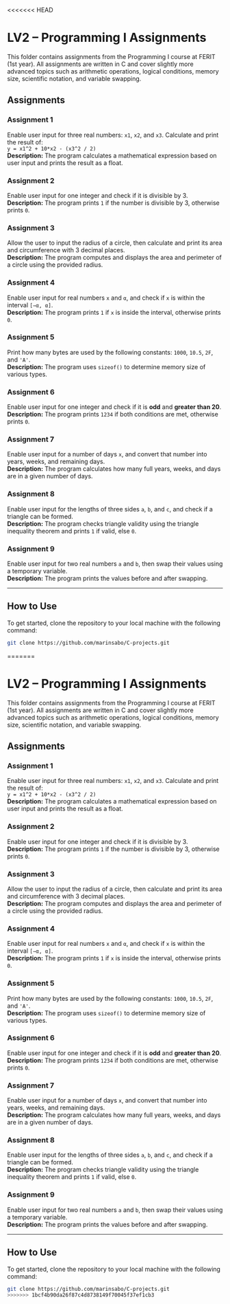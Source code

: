 <<<<<<< HEAD
# LV2 – Programming I Assignments

This folder contains assignments from the Programming I course at FERIT (1st year). All assignments are written in C and cover slightly more advanced topics such as arithmetic operations, logical conditions, memory size, scientific notation, and variable swapping.

## Assignments

### Assignment 1

Enable user input for three real numbers: `x1`, `x2`, and `x3`. Calculate and print the result of:  
`y = x1^2 + 10*x2 - (x3^2 / 2)`  
**Description:** The program calculates a mathematical expression based on user input and prints the result as a float.

### Assignment 2

Enable user input for one integer and check if it is divisible by 3.  
**Description:** The program prints `1` if the number is divisible by 3, otherwise prints `0`.

### Assignment 3

Allow the user to input the radius of a circle, then calculate and print its area and circumference with 3 decimal places.  
**Description:** The program computes and displays the area and perimeter of a circle using the provided radius.

### Assignment 4

Enable user input for real numbers `x` and `α`, and check if `x` is within the interval `[−α, α]`.  
**Description:** The program prints `1` if `x` is inside the interval, otherwise prints `0`.

### Assignment 5

Print how many bytes are used by the following constants: `1000`, `10.5`, `2F`, and `'A'`.  
**Description:** The program uses `sizeof()` to determine memory size of various types.

### Assignment 6

Enable user input for one integer and check if it is **odd** and **greater than 20**.  
**Description:** The program prints `1234` if both conditions are met, otherwise prints `0`.

### Assignment 7

Enable user input for a number of days `x`, and convert that number into years, weeks, and remaining days.  
**Description:** The program calculates how many full years, weeks, and days are in a given number of days.

### Assignment 8

Enable user input for the lengths of three sides `a`, `b`, and `c`, and check if a triangle can be formed.  
**Description:** The program checks triangle validity using the triangle inequality theorem and prints `1` if valid, else `0`.

### Assignment 9

Enable user input for two real numbers `a` and `b`, then swap their values using a temporary variable.  
**Description:** The program prints the values before and after swapping.

---

## How to Use

To get started, clone the repository to your local machine with the following command:

```bash
git clone https://github.com/marinsabo/C-projects.git
```
=======
# LV2 – Programming I Assignments

This folder contains assignments from the Programming I course at FERIT (1st year). All assignments are written in C and cover slightly more advanced topics such as arithmetic operations, logical conditions, memory size, scientific notation, and variable swapping.

## Assignments

### Assignment 1  
Enable user input for three real numbers: `x1`, `x2`, and `x3`. Calculate and print the result of:  
`y = x1^2 + 10*x2 - (x3^2 / 2)`  
**Description:** The program calculates a mathematical expression based on user input and prints the result as a float.

### Assignment 2  
Enable user input for one integer and check if it is divisible by 3.  
**Description:** The program prints `1` if the number is divisible by 3, otherwise prints `0`.

### Assignment 3  
Allow the user to input the radius of a circle, then calculate and print its area and circumference with 3 decimal places.  
**Description:** The program computes and displays the area and perimeter of a circle using the provided radius.

### Assignment 4  
Enable user input for real numbers `x` and `α`, and check if `x` is within the interval `[−α, α]`.  
**Description:** The program prints `1` if `x` is inside the interval, otherwise prints `0`.

### Assignment 5  
Print how many bytes are used by the following constants: `1000`, `10.5`, `2F`, and `'A'`.  
**Description:** The program uses `sizeof()` to determine memory size of various types.

### Assignment 6  
Enable user input for one integer and check if it is **odd** and **greater than 20**.  
**Description:** The program prints `1234` if both conditions are met, otherwise prints `0`.

### Assignment 7  
Enable user input for a number of days `x`, and convert that number into years, weeks, and remaining days.  
**Description:** The program calculates how many full years, weeks, and days are in a given number of days.

### Assignment 8  
Enable user input for the lengths of three sides `a`, `b`, and `c`, and check if a triangle can be formed.  
**Description:** The program checks triangle validity using the triangle inequality theorem and prints `1` if valid, else `0`.

### Assignment 9  
Enable user input for two real numbers `a` and `b`, then swap their values using a temporary variable.  
**Description:** The program prints the values before and after swapping.

---

## How to Use

To get started, clone the repository to your local machine with the following command:

```bash
git clone https://github.com/marinsabo/C-projects.git
>>>>>>> 1bcf4b90da26f87c4d8738149f70045f37ef1cb3
